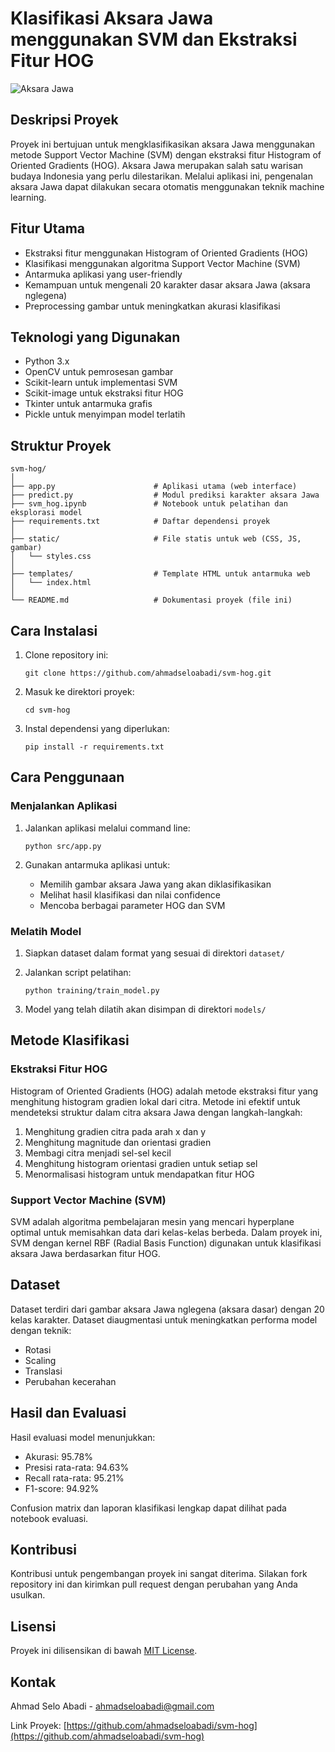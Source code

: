 # Klasifikasi Aksara Jawa menggunakan SVM dan Ekstraksi Fitur HOG

![Aksara Jawa](https://github.com/ahmadseloabadi/svm-hog/raw/main/assets/aksara-jawa.jpg)

## Deskripsi Proyek

Proyek ini bertujuan untuk mengklasifikasikan aksara Jawa menggunakan metode Support Vector Machine (SVM) dengan ekstraksi fitur Histogram of Oriented Gradients (HOG). Aksara Jawa merupakan salah satu warisan budaya Indonesia yang perlu dilestarikan. Melalui aplikasi ini, pengenalan aksara Jawa dapat dilakukan secara otomatis menggunakan teknik machine learning.

## Fitur Utama

- Ekstraksi fitur menggunakan Histogram of Oriented Gradients (HOG)
- Klasifikasi menggunakan algoritma Support Vector Machine (SVM)
- Antarmuka aplikasi yang user-friendly
- Kemampuan untuk mengenali 20 karakter dasar aksara Jawa (aksara nglegena)
- Preprocessing gambar untuk meningkatkan akurasi klasifikasi

## Teknologi yang Digunakan

- Python 3.x
- OpenCV untuk pemrosesan gambar
- Scikit-learn untuk implementasi SVM
- Scikit-image untuk ekstraksi fitur HOG
- Tkinter untuk antarmuka grafis
- Pickle untuk menyimpan model terlatih

## Struktur Proyek

```
svm-hog/
│
├── app.py                      # Aplikasi utama (web interface)
├── predict.py                  # Modul prediksi karakter aksara Jawa
├── svm_hog.ipynb               # Notebook untuk pelatihan dan eksplorasi model
├── requirements.txt            # Daftar dependensi proyek
│
├── static/                     # File statis untuk web (CSS, JS, gambar)
│   └── styles.css
│
├── templates/                  # Template HTML untuk antarmuka web
│   └── index.html
│
└── README.md                   # Dokumentasi proyek (file ini)
```

## Cara Instalasi

1. Clone repository ini:
   ```
   git clone https://github.com/ahmadseloabadi/svm-hog.git
   ```

2. Masuk ke direktori proyek:
   ```
   cd svm-hog
   ```

3. Instal dependensi yang diperlukan:
   ```
   pip install -r requirements.txt
   ```

## Cara Penggunaan

### Menjalankan Aplikasi

1. Jalankan aplikasi melalui command line:
   ```
   python src/app.py
   ```

2. Gunakan antarmuka aplikasi untuk:
   - Memilih gambar aksara Jawa yang akan diklasifikasikan
   - Melihat hasil klasifikasi dan nilai confidence
   - Mencoba berbagai parameter HOG dan SVM

### Melatih Model

1. Siapkan dataset dalam format yang sesuai di direktori `dataset/`
2. Jalankan script pelatihan:
   ```
   python training/train_model.py
   ```

3. Model yang telah dilatih akan disimpan di direktori `models/`

## Metode Klasifikasi

### Ekstraksi Fitur HOG

Histogram of Oriented Gradients (HOG) adalah metode ekstraksi fitur yang menghitung histogram gradien lokal dari citra. Metode ini efektif untuk mendeteksi struktur dalam citra aksara Jawa dengan langkah-langkah:

1. Menghitung gradien citra pada arah x dan y
2. Menghitung magnitude dan orientasi gradien
3. Membagi citra menjadi sel-sel kecil
4. Menghitung histogram orientasi gradien untuk setiap sel
5. Menormalisasi histogram untuk mendapatkan fitur HOG

### Support Vector Machine (SVM)

SVM adalah algoritma pembelajaran mesin yang mencari hyperplane optimal untuk memisahkan data dari kelas-kelas berbeda. Dalam proyek ini, SVM dengan kernel RBF (Radial Basis Function) digunakan untuk klasifikasi aksara Jawa berdasarkan fitur HOG.

## Dataset

Dataset terdiri dari gambar aksara Jawa nglegena (aksara dasar) dengan 20 kelas karakter. Dataset diaugmentasi untuk meningkatkan performa model dengan teknik:
- Rotasi
- Scaling
- Translasi
- Perubahan kecerahan

## Hasil dan Evaluasi

Hasil evaluasi model menunjukkan:
- Akurasi: 95.78%
- Presisi rata-rata: 94.63%
- Recall rata-rata: 95.21%
- F1-score: 94.92%

Confusion matrix dan laporan klasifikasi lengkap dapat dilihat pada notebook evaluasi.

## Kontribusi

Kontribusi untuk pengembangan proyek ini sangat diterima. Silakan fork repository ini dan kirimkan pull request dengan perubahan yang Anda usulkan.

## Lisensi

Proyek ini dilisensikan di bawah [MIT License](LICENSE).

## Kontak

Ahmad Selo Abadi - [ahmadseloabadi@gmail.com](mailto:ahmadseloabadi@gmail.com)

Link Proyek: [https://github.com/ahmadseloabadi/svm-hog](https://github.com/ahmadseloabadi/svm-hog)
